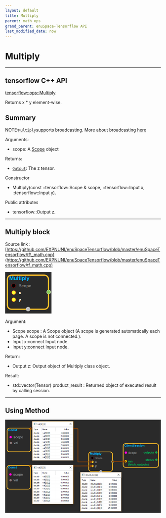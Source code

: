```yaml
--- 
layout: default 
title: Multiply 
parent: math_ops 
grand_parent: enuSpace-Tensorflow API 
last_modified_date: now 
--- 
```


# Multiply

---

## tensorflow C++ API

[tensorflow::ops::Multiply](https://www.tensorflow.org/api_docs/cc/class/tensorflow/ops/multiply)

Returns x \* y element-wise.

## Summary

NOTE:[`Multiply`](https://www.tensorflow.org/api_docs/cc/class/tensorflow/ops/multiply.html#classtensorflow_1_1ops_1_1_multiply)supports broadcasting. More about broadcasting [here](http://docs.scipy.org/doc/numpy/user/basics.broadcasting.html)

Arguments:

* scope: A [Scope](https://www.tensorflow.org/api_docs/cc/class/tensorflow/scope.html#classtensorflow_1_1_scope) object

Returns:

* [`Output`](https://www.tensorflow.org/api_docs/cc/class/tensorflow/output.html#classtensorflow_1_1_output): The z tensor.

Constructor

* Multiply\(const ::tensorflow::Scope & scope, ::tensorflow::Input x, ::tensorflow::Input y\).

Public attributes

* tensorflow::Output z.

---

## Multiply block

Source link : [https://github.com/EXPNUNI/enuSpaceTensorflow/blob/master/enuSpaceTensorflow/tf\_math.cpp](https://github.com/EXPNUNI/enuSpaceTensorflow/blob/master/enuSpaceTensorflow/tf_math.cpp)

![](../assets/math_Multiply_Symbol.png)

Argument:

* Scope scope : A Scope object \(A scope is generated automatically each page. A scope is not connected.\).
* Input x:connect  Input node.
* Input y:connect  Input node.

Return:

* Output z: Output object of Multiply class object.

Result:

* std::vector\(Tensor\) product\_result : Returned object of executed result by calling session.

---

## Using Method

![](../assets/math_Multiply_Method.png)

